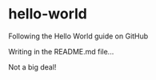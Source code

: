 # hello-world
Following the Hello World guide on GitHub

Writing in the README.md file...

Not a big deal!
